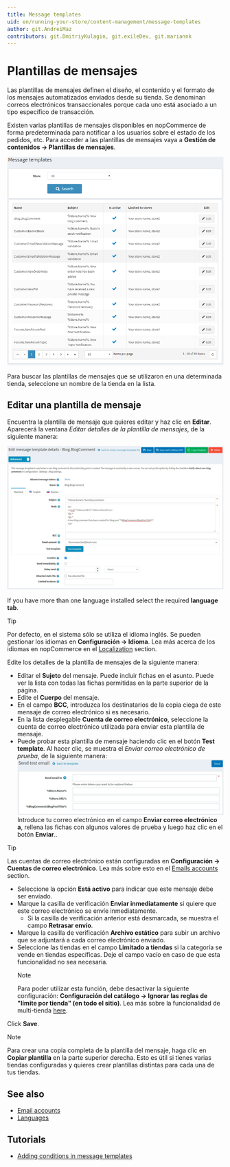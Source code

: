 ```yaml
---
title: Message templates
uid: en/running-your-store/content-management/message-templates
author: git.AndreiMaz
contributors: git.DmitriyKulagin, git.exileDev, git.mariannk
---
```


# Plantillas de mensajes

Las plantillas de mensajes definen el diseño, el contenido y el formato de los mensajes automatizados enviados desde su tienda. Se denominan correos electrónicos transaccionales porque cada uno está asociado a un tipo específico de transacción.

Existen varias plantillas de mensajes disponibles en nopCommerce de forma predeterminada para notificar a los usuarios sobre el estado de los pedidos, etc. Para acceder a las plantillas de mensajes vaya a **Gestión de contenidos → Plantillas de mensajes**.

![MessageTemplate1](_static/message-templates/MessageTemplate1.png)

Para buscar las plantillas de mensajes que se utilizaron en una determinada tienda, seleccione un nombre de la tienda en la lista.

## Editar una plantilla de mensaje

Encuentra la plantilla de mensaje que quieres editar y haz clic en **Editar**. Aparecerá la ventana *Editar detalles de la plantilla de mensajes*, de la siguiente manera:

![Editing message templates](_static/message-templates/edit.jpg)

If you have more than one language installed select the required **language tab**.

> [!TIP]
> 
> Por defecto, en el sistema sólo se utiliza el idioma inglés. Se pueden gestionar los idiomas en **Configuración → Idioma**. Lea más acerca de los idiomas en nopCommerce en el [Localization](xref:en/getting-started/advanced-configuration/localization) section.

Edite los detalles de la plantilla de mensajes de la siguiente manera:
- Editar el **Sujeto** del mensaje. Puede incluir fichas en el asunto. Puede ver la lista con todas las fichas permitidas en la parte superior de la página.
- Edite el **Cuerpo** del mensaje.
- En el campo **BCC**, introduzca los destinatarios de la copia ciega de este mensaje de correo electrónico si es necesario.
- En la lista desplegable **Cuenta de correo electrónico**, seleccione la cuenta de correo electrónico utilizada para enviar esta plantilla de mensaje.
- Puede probar esta plantilla de mensaje haciendo clic en el botón **Test template**. Al hacer clic, se muestra el *Enviar correo electrónico de prueba*, de la siguiente manera:
	![Send test email](_static/message-templates/test-template.jpg)
	Introduce tu correo electrónico en el campo **Enviar correo electrónico a**, rellena las fichas con algunos valores de prueba y luego haz clic en el botón **Enviar**..
	
> [!TIP]
> 
> Las cuentas de correo electrónico están configuradas en **Configuración → Cuentas de correo electrónico**. Lea más sobre esto en el [Emails accounts](xref:en/getting-started/email-accounts) section.

- Seleccione la opción **Está activo** para indicar que este mensaje debe ser enviado.
- Marque la casilla de verificación **Enviar inmediatamente** si quiere que este correo electrónico se envíe inmediatamente.
	- Si la casilla de verificación anterior está desmarcada, se muestra el campo **Retrasar envío**.
- Marque la casilla de verificación **Archivo estático** para subir un archivo que se adjuntará a cada correo electrónico enviado.
- Seleccione las tiendas en el campo **Limitado a tiendas** si la categoría se vende en tiendas específicas. Deje el campo vacío en caso de que esta funcionalidad no sea necesaria.
  > [!NOTE]
  >
	> Para poder utilizar esta función, debe desactivar la siguiente configuración: **Configuración del catálogo → Ignorar las reglas de "límite por tienda" (en todo el sitio)**. Lea más sobre la funcionalidad de multi-tienda [here](xref:en/getting-started/advanced-configuration/multi-store).

Click **Save**.

> [!NOTE]
> 
> Para crear una copia completa de la plantilla del mensaje, haga clic en **Copiar plantilla** en la parte superior derecha. Esto es útil si tienes varias tiendas configuradas y quieres crear plantillas distintas para cada una de tus tiendas.

## See also

- [Email accounts](xref:en/getting-started/email-accounts)
- [Languages](xref:en/getting-started/advanced-configuration/localization)

## Tutorials

- [Adding conditions in message templates](https://www.youtube.com/watch?v=5chrb1yH1v4&feature=youtu.be)
